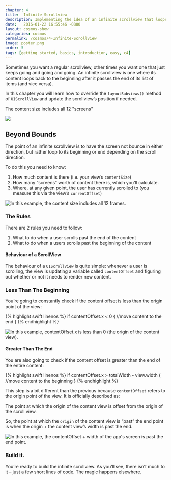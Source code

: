 ```yaml
---
chapter: 4
title:  Infinite Scrollview
description: Implementing the idea of an infinite scrollview that loops around rather than stopping at the end.
date:   2016-01-22 16:55:46 -0800
layout: cosmos-show
categories: cosmos
permalink: /cosmos/4-Infinite-Scrollview
image: poster.png
order: 5
tags: [getting started, basics, introduction, easy, c4]
---
```


Sometimes you want a regular scrollview, other times you want one that just keeps going and going and going. An infinite scrollview is one where its content loops back to the beginning after it passes the end of its list of items (and vice versa).

In this chapter you will learn how to override the `layoutSubviews()` method of `UIScrollView` and update the scrollview’s position if needed.

The content size includes all 12 "screens"

![](01.gif)

## Beyond Bounds

The point of an infinite scrollview is to have the screen not bounce in either direction, but rather loop to its beginning or end depending on the scroll direction.

To do this you need to know:

1. How much content is there (i.e. your view’s `contentSize`)
2. How many “screens” worth of content there is, which you’ll calculate.
3. Where, at any given point, the user has currently scrolled to (you measure this via the view’s `currentOffset`)

![In this example, the content size includes all 12 frames.](02.png)

### The Rules

There are 2 rules you need to follow:

1. What to do when a user scrolls past the end of the content
2. What to do when a users scrolls past the beginning of the content

#### Behaviour of a ScrollView

The behaviour of a `UIScrollView` is quite simple: whenever a user is scrolling, the view is updating a variable called `contentOffset` and figuring out whether or not it needs to render new content.

### Less Than The Beginning

You’re going to constantly check if the content offset is less than the origin point of the view:

{% highlight swift linenos %}
if contentOffset.x < 0 {
	//move content to the end 
}
{% endhighlight %}
                
![In this example, contentOffset.x is less than 0 (the origin of the content view).](03.png)

#### Greater Than The End

You are also going to check if the content offset is greater than the end of the entire content:

{% highlight swift linenos %}
if contentOffset.x > totalWidth - view.width {
	//move content to the beginning
}
{% endhighlight %}
                
This step is a bit different than the previous because `contentOffset` refers to the origin point of the view. It is officially described as:

The point at which the origin of the content view is offset from the origin of the scroll view.

So, the point at which the `origin` of the content view is “past” the end point is when the origin + the content view’s width is past the end.

![In this example, the contentOffset + width of the app's screen is past the end point.](04.png)

### Build it.

You’re ready to build the infinite scrollview. As you’ll see, there isn’t much to it – just a few short lines of code. The magic happens elsewhere.